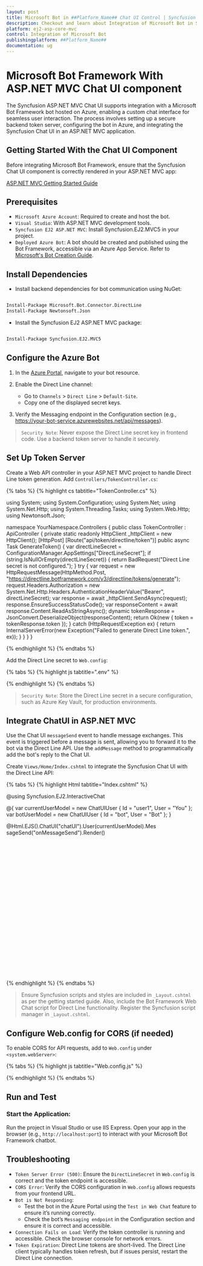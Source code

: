 ```yaml
---
layout: post
title: Microsoft Bot in ##Platform_Name## Chat UI Control | Syncfusion
description: Checkout and learn about Integration of Microsoft Bot in Syncfusion ##Platform_Name## Chat UI control of Syncfusion Essential JS 2 and more.
platform: ej2-asp-core-mvc
control: Integration of Microsoft Bot
publishingplatform: ##Platform_Name##
documentation: ug
---
```


# Microsoft Bot Framework With ASP.NET MVC Chat UI component

The Syncfusion ASP.NET MVC Chat UI supports integration with a Microsoft Bot Framework bot hosted on Azure, enabling a custom chat interface for seamless user interaction. The process involves setting up a secure backend token server, configuring the bot in Azure, and integrating the Syncfusion Chat UI in an ASP.NET MVC application.

## Getting Started With the Chat UI Component

Before integrating Microsoft Bot Framework, ensure that the Syncfusion Chat UI component is correctly rendered in your ASP.NET MVC app:

[ASP.NET MVC Getting Started Guide](../getting-started)

## Prerequisites

* `Microsoft Azure Account`: Required to create and host the bot.
* `Visual Studio`: With ASP.NET MVC development tools.
* `Syncfusion EJ2 ASP.NET MVC`: Install Syncfusion.EJ2.MVC5 in your project.
* `Deployed Azure Bot`: A bot should be created and published using the Bot Framework, accessible via an Azure App Service. Refer to [Microsoft's Bot Creation Guide](https://learn.microsoft.com/en-us/azure/bot-service/).

## Install Dependencies

* Install backend dependencies for bot communication using NuGet:

```bash

Install-Package Microsoft.Bot.Connector.DirectLine
Install-Package Newtonsoft.Json

```

* Install the Syncfusion EJ2 ASP.NET MVC package:

```bash

Install-Package Syncfusion.EJ2.MVC5

```

## Configure the Azure Bot

1. In the [Azure Portal](https://portal.azure.com/#home), navigate to your bot resource.

2. Enable the Direct Line channel:
    * Go to `Channels` > `Direct Line` > `Default-Site`.
    * Copy one of the displayed secret keys.

3. Verify the Messaging endpoint in the Configuration section (e.g., https://your-bot-service.azurewebsites.net/api/messages).

> `Security Note`: Never expose the Direct Line secret key in frontend code. Use a backend token server to handle it securely.

##  Set Up Token Server

Create a Web API controller in your ASP.NET MVC project to handle Direct Line token generation. Add `Controllers/TokenController.cs`:

{% tabs %}
{% highlight cs tabtitle="TokenController.cs" %}

using System;
using System.Configuration;
using System.Net;
using System.Net.Http;
using System.Threading.Tasks;
using System.Web.Http;
using Newtonsoft.Json;

namespace YourNamespace.Controllers
{
    public class TokenController : ApiController
    {
        private static readonly HttpClient _httpClient = new HttpClient();
        [HttpPost]
        [Route("api/token/directline/token")]
        public async Task<IHttpActionResult> GenerateToken()
        {
            var directLineSecret = ConfigurationManager.AppSettings["DirectLineSecret"];
            if (string.IsNullOrEmpty(directLineSecret))
            {
                return BadRequest("Direct Line secret is not configured.");
            }
            try
            {
                var request = new HttpRequestMessage(HttpMethod.Post, "https://directline.botframework.com/v3/directline/tokens/generate");
                request.Headers.Authorization = new System.Net.Http.Headers.AuthenticationHeaderValue("Bearer", directLineSecret);
                var response = await _httpClient.SendAsync(request);
                response.EnsureSuccessStatusCode();
                var responseContent = await response.Content.ReadAsStringAsync();
                dynamic tokenResponse = JsonConvert.DeserializeObject(responseContent);
                return Ok(new { token = tokenResponse.token });
            }
            catch (HttpRequestException ex)
            {
                return InternalServerError(new Exception("Failed to generate Direct Line token.", ex));
            }
        }
    }
}

{% endhighlight %}
{% endtabs %}

Add the Direct Line secret to `Web.config`:

{% tabs %}
{% highlight js tabtitle=".env" %}
<appSettings>
  <add key="DirectLineSecret" value="PASTE_YOUR_DIRECT_LINE_SECRET_HERE" />
</appSettings>

{% endhighlight %}
{% endtabs %}

>`Security Note`: Store the Direct Line secret in a secure configuration, such as Azure Key Vault, for production environments.

## Integrate ChatUI in ASP.NET MVC

Use the Chat UI `messageSend` event to handle message exchanges. This event is triggered before a message is sent, allowing you to forward it to the bot via the Direct Line API. Use the `addMessage` method to programmatically add the bot's reply to the Chat UI.

Create `Views/Home/Index.cshtml` to integrate the Syncfusion Chat UI with the Direct Line API:

{% tabs %}
{% highlight Html tabtitle="Index.cshtml" %}

@using Syncfusion.EJ2.InteractiveChat

@{
    var currentUserModel = new ChatUIUser { Id = "user1", User = "You" };
    var botUserModel = new ChatUIUser { Id = "bot", User = "Bot" };
}

<div id='chat-container' style="height: 400px; width: 400px;">
    @Html.EJS().ChatUI("chatUI").User(currentUserModel).MessageSend("onMessageSend").Render()
</div>

<script src="https://cdn.botframework.com/botframework-webchat/latest/webchat.js"></script>
<script>
    var chatUIObj;
    var currentUserId = "@currentUserModel.Id";
    var botUser = @Html.Raw(Newtonsoft.Json.JsonConvert.SerializeObject(botUserModel));
    var directLine;

    // Initialize Direct Line connection
    document.addEventListener('DOMContentLoaded', async function () {
        var chatUiEle = document.getElementById('chatUI');
        chatUIObj = ej.base.getInstance(chatUiEle, ejs.interactivechat.ChatUI);

        try {
            // Fetch Direct Line token
            const response = await fetch('/api/token/directline/token', {
                method: 'POST',
                headers: { 'Content-Type': 'application/json' }
            });
            const data = await response.json();
            if (data.error) {
                chatUIObj.addMessage({ text: 'Failed to connect to bot.', author: botUser });
                return;
            }

            // Initialize Direct Line
            directLine = new BotFramework.DirectLine.DirectLine({ token: data.token });

            // Subscribe to bot messages
            directLine.activity$
                .filter(activity => activity.type === 'message' && activity.from.id !== currentUserId)
                .subscribe(message => {
                    chatUIObj.addMessage({ text: message.text, author: botUser });
                });
        } catch (error) {
            chatUIObj.addMessage({ text: 'Sorry, I couldn’t connect to the bot.', author: botUser });
        }
    });

    function onMessageSend(args) {
        if (!directLine) {
            console.error('Direct Line connection not established.');
            return;
        }

        // Send message to bot
        directLine.postActivity({
            from: { id: currentUserId, name: '@currentUserModel.User' },
            type: 'message',
            text: args.message.text
        }).subscribe(
            id => console.log('Sent message with ID: ', id),
            error => {
                console.error('Error sending message: ', error);
                chatUIObj.addMessage({ text: 'Error sending message.', author: botUser });
            }
        );
    }
</script>

{% endhighlight %}
{% endtabs %}

>Ensure Syncfusion scripts and styles are included in `_Layout.cshtml` as per the getting started guide. Also, include the Bot Framework Web Chat script for Direct Line functionality. Register the Syncfusion script manager in `_Layout.cshtml`.

## Configure Web.config for CORS (if needed)

To enable CORS for API requests, add to `Web.config` under `<system.webServer>`:

{% tabs %}
{% highlight js tabtitle="Web.config.js" %}

<httpProtocol>
  <customHeaders>
    <add name="Access-Control-Allow-Origin" value="*" />
    <add name="Access-Control-Allow-Headers" value="Content-Type" />
    <add name="Access-Control-Allow-Methods" value="GET, POST, PUT, DELETE, OPTIONS" />
  </customHeaders>
</httpProtocol>

{% endhighlight %}
{% endtabs %}

## Run and Test

### Start the Application:

Run the project in Visual Studio or use IIS Express.
Open your app in the browser (e.g., `http://localhost:port`) to interact with your Microsoft Bot Framework chatbot.

## Troubleshooting

* `Token Server Error (500)`: Ensure the `DirectLineSecret` in `Web.config` is correct and the token endpoint is accessible.
* `CORS Error`: Verify the CORS configuration in `Web.config` allows requests from your frontend URL.
* `Bot is Not Responding`:
  - Test the bot in the Azure Portal using the `Test in Web Chat` feature to ensure it’s running correctly.
  - Check the bot’s `Messaging endpoint` in the Configuration section and ensure it is correct and accessible.
* `Connection Fails on Load`: Verify the token controller is running and accessible. Check the browser console for network errors.
* `Token Expiration`: Direct Line tokens are short-lived. The Direct Line client typically handles token refresh, but if issues persist, restart the Direct Line connection.